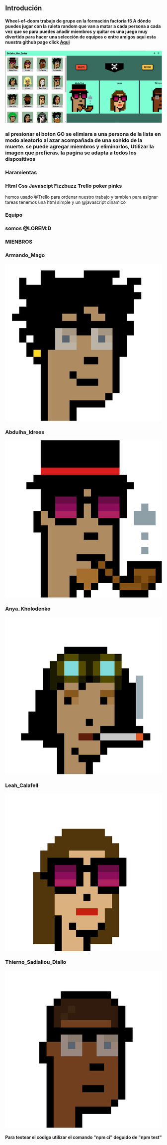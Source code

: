 ## Introdución
#### Wheel-of-doom trabajo de grupo en la formación factoria f5 A dónde puedes jugar con la ruleta random que van a matar a cada persona a cada vez que se para puedes añadir miembros y quitar es una juego muy divertido para hacer una selección de equipos o entre amigos aqui esta nuestra github page click  [Aqui](https://armun4.github.io/Wheel-Of-Doom/ "Aqui")
<img src="img-readme/weel-of-the-dom-img1.gif"> 

### al presionar el boton GO se elimiara a una persona de la lista en modo aleatorio al azar acompañada de una sonido de la muerte. se puede agregar miembros y eliminarlos, Utilizar la imagen que prefieras. la pagina se adapta a todos los dispositivos

### Haramientas 
### Html Css Javascipt Fizzbuzz Trello poker pinks 
hemos usado @Trello para ordenar nuestro trabajo y tambien para asignar tareas tenemos una html simple y un @javascript dinamico 
### Equipo
### somos @LOREM:D
### MIENBROS 

### Armando_Mago
<img src="https://github.com/Armun4/Wheel-Of-Doom/blob/main/Photos/cryptopunks/cp27.png?raw=true">

### Abdulha_Idrees
<img src="https://github.com/Armun4/Wheel-Of-Doom/blob/main/Photos/cryptopunks/cp15.png?raw=true">

### Anya_Kholodenko
<img src="https://github.com/Armun4/Wheel-Of-Doom/blob/main/Photos/cryptopunks/cp32.png?raw=true">

### Leah_Calafell
<img src="https://github.com/Armun4/Wheel-Of-Doom/blob/main/Photos/cryptopunks/cp12.png?raw=true">

### Thierno_Sadialiou_Diallo
<img src="photos/cryptopunks/cp01.png">

#### Para testear el codigo utilizar el comando "npm ci" deguido de "npm test"